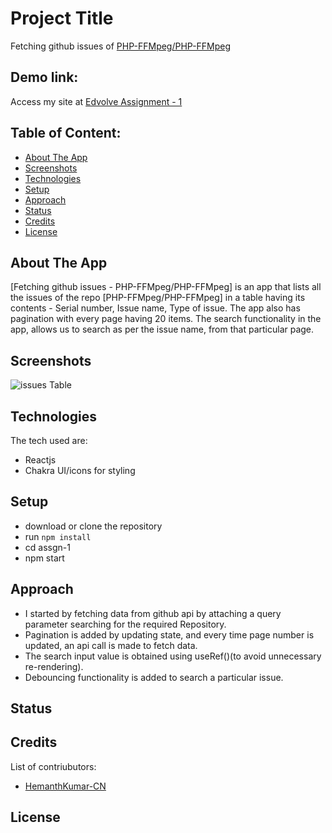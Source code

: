 # Project Title

Fetching github issues of [PHP-FFMpeg/PHP-FFMpeg](https://github.com/PHP-FFMpeg/PHP-FFMpeg)

## Demo link:

Access my site at [Edvolve Assignment - 1](https://edvolve-1.netlify.app/)

## Table of Content:

- [About The App](#about-the-app)
- [Screenshots](#screenshots)
- [Technologies](#technologies)
- [Setup](#setup)
- [Approach](#approach)
- [Status](#status)
- [Credits](#credits)
- [License](#license)

## About The App

[Fetching github issues - PHP-FFMpeg/PHP-FFMpeg] is an app that lists all the issues of the repo [PHP-FFMpeg/PHP-FFMpeg] in a table having its contents - Serial number, Issue name, Type of issue.
The app also has pagination with every page having 20 items.
The search functionality in the app, allows us to search as per the issue name, from that particular page.

## Screenshots

![issues Table](https://i.ibb.co/3dRM60R/Screenshot-208.png)

<!-- Picture by [Kelly Sikkema](https://unsplash.com/@kellysikkema) -->

## Technologies

The tech used are:

- Reactjs
- Chakra UI/icons for styling

## Setup

- download or clone the repository
- run `npm install`
- cd assgn-1
- npm start

## Approach

- I started by fetching data from github api by attaching a query parameter searching for the required Repository.
- Pagination is added by updating state, and every time page number is updated, an api call is made to fetch data.
- The search input value is obtained using useRef()(to avoid unnecessary re-rendering).
- Debouncing functionality is added to search a particular issue.

## Status

## Credits

List of contriubutors:

- [HemanthKumar-CN](https://github.com/HemanthKumar-CN)

## License
